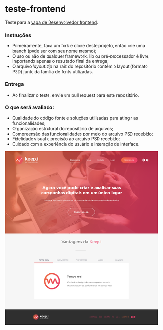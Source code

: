 # teste-frontend

Teste para a [vaga de Desenvolvedor frontend](http://trampos.co/oportunidades/129373?lc=programind).

### Instruções
- Primeiramente, faça um fork e clone deste projeto, então crie uma branch (pode ser com seu nome mesmo);
- O uso ou não de qualquer framework, lib ou pré-processador é livre, importando apenas o resultado final da entrega;
- O arquivo *layout.zip* na raiz do repositório contém o layout (formato PSD) junto da família de fonts utilizadas.

### Entrega

- Ao finalizar o teste, envie um pull request para este repositório.

### O que será avaliado:

- Qualidade do código fonte e soluções utilizadas para atingir as funcionalidades;
- Organização estrutural do repositório de arquivos;
- Compreensão das funcionalidades por meio do arquivo PSD recebido;
- Fidelidade visual e precisão ao arquivo PSD recebido;
- Cuidado com a experiência do usuário e interação de interface.

![Layout](screenshot.png)
